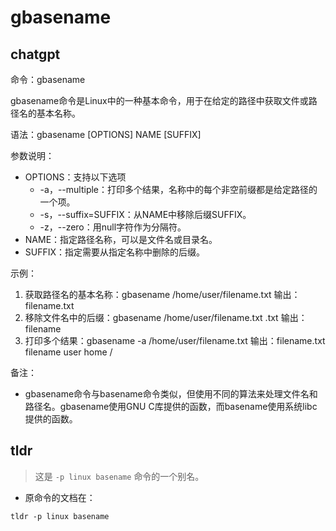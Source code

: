# gbasename 
## chatgpt 
命令：gbasename

gbasename命令是Linux中的一种基本命令，用于在给定的路径中获取文件或路径名的基本名称。

语法：gbasename [OPTIONS] NAME [SUFFIX]

参数说明：
- OPTIONS：支持以下选项
  - -a，--multiple：打印多个结果，名称中的每个非空前缀都是给定路径的一个项。
  - -s，--suffix=SUFFIX：从NAME中移除后缀SUFFIX。
  - -z，--zero：用null字符作为分隔符。
- NAME：指定路径名称，可以是文件名或目录名。
- SUFFIX：指定需要从指定名称中删除的后缀。

示例：
1. 获取路径名的基本名称：gbasename /home/user/filename.txt
   输出：filename.txt
2. 移除文件名中的后缀：gbasename /home/user/filename.txt .txt
   输出：filename
3. 打印多个结果：gbasename -a /home/user/filename.txt
   输出：filename.txt filename user home /

备注：
- gbasename命令与basename命令类似，但使用不同的算法来处理文件名和路径名。gbasename使用GNU C库提供的函数，而basename使用系统libc提供的函数。 

## tldr 
 
> 这是 `-p linux basename` 命令的一个别名。

- 原命令的文档在：

`tldr -p linux basename`
